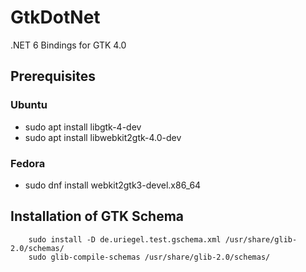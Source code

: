 # GtkDotNet
.NET 6 Bindings for GTK 4.0 

## Prerequisites

### Ubuntu
* sudo apt install libgtk-4-dev
* sudo apt install libwebkit2gtk-4.0-dev
### Fedora
* sudo dnf install webkit2gtk3-devel.x86_64

## Installation of GTK Schema
```
    sudo install -D de.uriegel.test.gschema.xml /usr/share/glib-2.0/schemas/
    sudo glib-compile-schemas /usr/share/glib-2.0/schemas/
```     